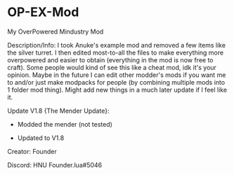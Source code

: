 # OP-EX-Mod

My OverPowered Mindustry Mod

Description/Info: I took Anuke's example mod and removed a few items like the silver turret. I then edited most-to-all the files to make everything more overpowered and easier to obtain (everything in the mod is now free to craft). Some people would kind of see this like a cheat mod, idk it's your opinion. Maybe in the future I can edit other modder's mods if you want me to and/or just make modpacks for people (by combining multiple mods into 1 folder mod thing). Might add new things in a much later update if I feel like it.

Update V1.8 {The Mender Update}:

- Modded the mender (not tested)

- Updated to V1.8


Creator: Founder

Discord: HNU Founder.lua#5046
